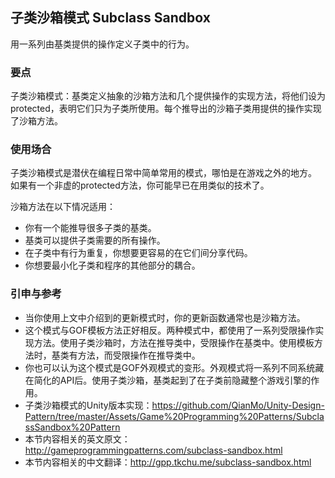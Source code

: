 ﻿## 子类沙箱模式 Subclass Sandbox

用一系列由基类提供的操作定义子类中的行为。

### 

### 要点

子类沙箱模式：基类定义抽象的沙箱方法和几个提供操作的实现方法，将他们设为protected，表明它们只为子类所使用。每个推导出的沙箱子类用提供的操作实现了沙箱方法。

### 

### 使用场合

子类沙箱模式是潜伏在编程日常中简单常用的模式，哪怕是在游戏之外的地方。 如果有一个非虚的protected方法，你可能早已在用类似的技术了。

沙箱方法在以下情况适用：

- 你有一个能推导很多子类的基类。
- 基类可以提供子类需要的所有操作。
- 在子类中有行为重复，你想要更容易的在它们间分享代码。
- 你想要最小化子类和程序的其他部分的耦合。

### 

### 引申与参考

- 当你使用上文中介绍到的更新模式时，你的更新函数通常也是沙箱方法。
- 这个模式与GOF模板方法正好相反。两种模式中，都使用了一系列受限操作实现方法。使用子类沙箱时，方法在推导类中，受限操作在基类中。使用模板方法时，基类有方法，而受限操作在推导类中。
- 你也可以认为这个模式是GOF外观模式的变形。外观模式将一系列不同系统藏在简化的API后。使用子类沙箱，基类起到了在子类前隐藏整个游戏引擎的作用。
- 子类沙箱模式的Unity版本实现：<https://github.com/QianMo/Unity-Design-Pattern/tree/master/Assets/Game%20Programming%20Patterns/SubclassSandbox%20Pattern>
- 本节内容相关的英文原文：<http://gameprogrammingpatterns.com/subclass-sandbox.html>
- 本节内容相关的中文翻译：<http://gpp.tkchu.me/subclass-sandbox.html>

